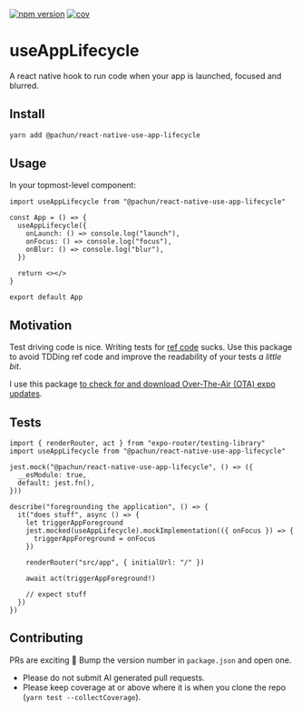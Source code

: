 [![npm version](https://img.shields.io/npm/v/@pachun/react-native-use-app-lifecycle.svg)](https://www.npmjs.com/package/@pachun/react-native-use-app-lifecycle)
[![cov](https://pachun.github.io/react-native-use-app-lifecycle/badges/coverage.svg)](https://github.com/pachun/react-native-use-app-lifecycle/actions)

# useAppLifecycle

A react native hook to run code when your app is launched, focused and blurred.

## Install

```sh
yarn add @pachun/react-native-use-app-lifecycle
```

## Usage

In your topmost-level component:

```tsx
import useAppLifecycle from "@pachun/react-native-use-app-lifecycle"

const App = () => {
  useAppLifecycle({
    onLaunch: () => console.log("launch"),
    onFocus: () => console.log("focus"),
    onBlur: () => console.log("blur"),
  })

  return <></>
}

export default App
```

## Motivation

Test driving code is nice. Writing tests for [ref code](https://reactnative.dev/docs/appstate) sucks. Use this package to avoid TDDing ref code and improve the readability of your tests _a little bit_.

I use this package [to check for and download Over-The-Air (OTA) expo updates](https://github.com/pachun/simple-expo-update).

## Tests

```typescriptreact
import { renderRouter, act } from "expo-router/testing-library"
import useAppLifecycle from "@pachun/react-native-use-app-lifecycle"

jest.mock("@pachun/react-native-use-app-lifecycle", () => ({
  __esModule: true,
  default: jest.fn(),
}))

describe("foregrounding the application", () => {
  it("does stuff", async () => {
    let triggerAppForeground
    jest.mocked(useAppLifecycle).mockImplementation(({ onFocus }) => {
      triggerAppForeground = onFocus
    })

    renderRouter("src/app", { initialUrl: "/" })

    await act(triggerAppForeground!)

    // expect stuff
  })
})
```

## Contributing

PRs are exciting 🤟 Bump the version number in `package.json` and open one.

- Please do not submit AI generated pull requests.
- Please keep coverage at or above where it is when you clone the repo (`yarn test --collectCoverage`).
